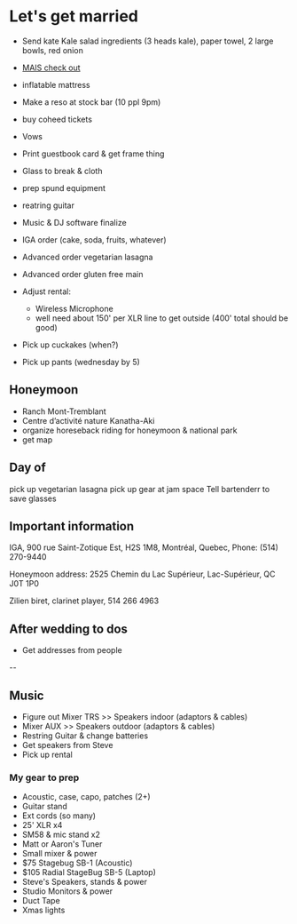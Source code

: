 # Let's get married

- Send kate Kale salad ingredients (3 heads kale), paper towel, 2 large bowls, red onion
- [MAIS check out](http://restaurantmais.com/)
- inflatable mattress
- Make a reso at stock bar (10 ppl 9pm)
- buy coheed tickets
- Vows

- Print guestbook card & get frame thing
- Glass to break & cloth
- prep spund equipment
- reatring guitar

- Music & DJ software finalize
- IGA order (cake, soda, fruits, whatever)
- Advanced order vegetarian lasagna
- Advanced order gluten free main
- Adjust rental:
  - Wireless Microphone
  - well need about 150' per XLR line to get outside (400' total should be good)
- Pick up cuckakes (when?)
- Pick up pants (wednesday by 5)

## Honeymoon

- Ranch Mont-Tremblant
- Centre d’activité nature Kanatha-Aki
- organize horeseback riding for honeymoon & national park
- get map

## Day of

pick up vegetarian lasagna
pick up gear at jam space
Tell bartenderr to save glasses

## Important information

IGA, 900 rue Saint-Zotique Est, H2S 1M8, Montréal, Quebec, Phone: (514) 270-9440

Honeymoon address: 2525 Chemin du Lac Supérieur, Lac-Supérieur, QC J0T 1P0

Zilien biret, clarinet player, 514 266 4963

## After wedding to dos

- Get addresses from people

--

## Music

- Figure out Mixer TRS >> Speakers indoor (adaptors & cables)
- Mixer AUX >> Speakers outdoor (adaptors & cables)
- Restring Guitar & change batteries
- Get speakers from Steve
- Pick up rental

### My gear to prep

- Acoustic, case, capo, patches (2+)
- Guitar stand
- Ext cords (so many)
- 25' XLR x4
- SM58 & mic stand x2
- Matt or Aaron's Tuner
- Small mixer & power
- $75 Stagebug SB-1 (Acoustic)
- $105 Radial StageBug SB-5 (Laptop)
- Steve's Speakers, stands & power
- Studio Monitors & power
- Duct Tape
- Xmas lights
